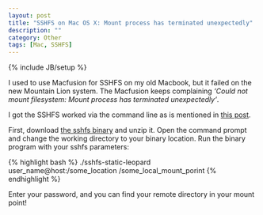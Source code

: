 ```yaml
---
layout: post
title: "SSHFS on Mac OS X: Mount process has terminated unexpectedly"
description: ""
category: Other
tags: [Mac, SSHFS]
---
```

{% include JB/setup %}

I used to use Macfusion for SSHFS on my old Macbook, but it failed on the new Mountain Lion system. The Macfusion keeps complaining _‘Could not mount filesystem: Mount process has terminated unexpectedly‘_.

I got the SSHFS worked via the command line as is mentioned in [this post](https://code.google.com/p/macfuse/wiki/MACFUSE_FS_SSHFS).

First, download [the sshfs binary](http://osxbook.com/download/sshfs/sshfs-static-leopard.gz) and unzip it. Open the command prompt and change the working directory to your binary location. Run the binary program with your sshfs parameters:

{% highlight bash %}
./sshfs-static-leopard user_name@host:/some_location /some_local_mount_porint
{% endhighlight %}

Enter your password, and you can find your remote directory in your mount point!
